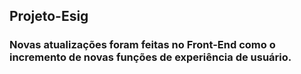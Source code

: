 ## Projeto-Esig

### Novas atualizações foram feitas no Front-End como o incremento de novas funções de experiência de usuário. 
